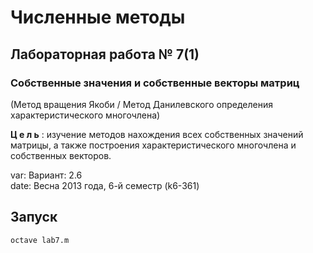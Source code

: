 # Численные методы #

## Лабораторная работа № 7(1) ##

### Cобственные значения и собственные векторы матриц ###
(Метод вращения Якоби / Метод Данилевского определения характеристического многочлена)

__Ц е л ь__ : изучение методов нахождения всех собственных значений матрицы,
а также построения характеристического многочлена и собственных векторов.

var:  Вариант: 2.6		
date: Весна 2013 года, 6-й семестр (k6-361)

## Запуск ##
`octave lab7.m`
